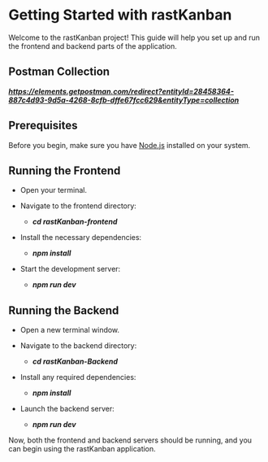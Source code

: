 # Getting Started with rastKanban

Welcome to the rastKanban project! This guide will help you set up and run the frontend and backend parts of the application.

## Postman Collection
***https://elements.getpostman.com/redirect?entityId=28458364-887c4d93-9d5a-4268-8cfb-dffe67fcc629&entityType=collection***

## Prerequisites
Before you begin, make sure you have [Node.js](https://nodejs.org/) installed on your system.

## Running the Frontend
- Open your terminal.
- Navigate to the frontend directory:
    - ***cd rastKanban-frontend***

- Install the necessary dependencies:
    - ***npm install***

- Start the development server:
    - ***npm run dev***


## Running the Backend
- Open a new terminal window.
- Navigate to the backend directory:
    - ***cd rastKanban-Backend***

- Install any required dependencies:
    - ***npm install***

- Launch the backend server:
    - ***npm run dev***


Now, both the frontend and backend servers should be running, and you can begin using the rastKanban application.
